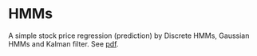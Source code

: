 # HMMs
A simple stock price regression (prediction) by Discrete HMMs, Gaussian HMMs and Kalman filter. See [pdf](https://github.com/OMGitsHongyu/HMMs/Hongyu_hmm.pdf).
